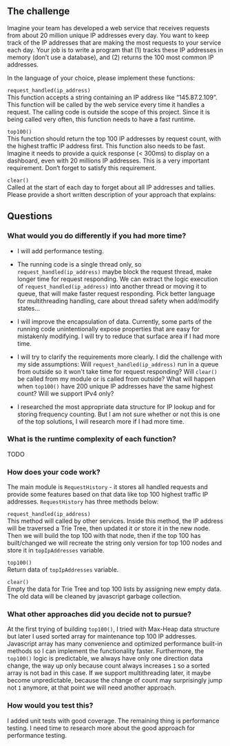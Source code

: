 ## The challenge

Imagine your team has developed a web service that receives requests from about 20 million unique IP addresses every day. You want to keep track of the IP addresses that are making the most requests to your service each day. Your job is to write a program that (1) tracks these IP addresses in memory (don’t use a database), and (2) returns the 100 most common IP addresses.

In the language of your choice, please implement these functions:

`request_handled(ip_address)`  
This function accepts a string containing an IP address like “145.87.2.109”. This function will be called by the web service every time it handles a request. The calling code is outside the scope of this project. Since it is being called very often, this function needs to have a fast runtime.

`top100()`  
This function should return the top 100 IP addresses by request count, with the highest traffic IP address first. This function also needs to be fast. Imagine it needs to provide a quick response (< 300ms) to display on a dashboard, even with 20 millions IP addresses. This is a very important requirement. Don’t forget to satisfy this requirement.

`clear()`  
Called at the start of each day to forget about all IP addresses and tallies.
Please provide a short written description of your approach that explains:

## Questions

### What would you do differently if you had more time?
- I will add performance testing.

- The running code is a single thread only, so `request_handled(ip_address)` maybe block the request thread, make longer time for request responding. We can extract the logic execution of `request_handled(ip_address)` into another thread or moving it to queue, that will make faster request responding. Pick better language for multithreading handling, care about thread safety when add/modify states... 

- I will improve the encapsulation of data. Currently, some parts of the running code unintentionally expose properties that are easy for mistakenly modifying. I will try to reduce that surface area if I had more time.

- I will try to clarify the requirements more clearly. I did the challenge with my side assumptions: Will `request_handled(ip_address)` run in a queue from outside so it won't take time for request responding? Will `clear()` be called from my module or is called from outside? What will happen when `top100()` have 200 unique IP addresses have the same highest count? Will we support IPv4 only?

- I researched the most appropriate data structure for IP lookup and for storing frequency counting. But I am not sure whether or not this is one of the top solutions, I will research more if I had more time.

### What is the runtime complexity of each function?
TODO

### How does your code work?
The main module is `RequestHistory` - it stores all handled requests and provide some features based on that data like top 100 highest traffic IP addresses. `RequestHistory` has three methods below:


`request_handled(ip_address)`  
This method will called by other services. Inside this method, the IP address will be traversed a Trie Tree, then updated it or store it in the new node. Then we will build the top 100 with that node, then if the top 100 has built/changed we will recreate the string only version for top 100 nodes and store it in `topIpAddresses` variable.

`top100()`  
Return data of `topIpAddresses` variable.

`clear()`  
Empty the data for Trie Tree and top 100 lists by assigning new empty data. The old data will be cleaned by javascript garbage collection.

### What other approaches did you decide not to pursue?
At the first trying of building `top100()`, I tried with Max-Heap data structure but later I used sorted array for maintenance top 100 IP addresses. Javascript array has many convenience and optimized performance built-in methods so I can implement the functionality faster. Furthermore, the `top100()` logic is predictable, we always have only one direction data change, the way up only because count always increases `1` so a sorted array is not bad in this case. If we support multithreading later, it maybe become unpredictable, because the change of count may surprisingly jump not `1` anymore, at that point we will need another approach.

### How would you test this?
I added unit tests with good coverage. The remaining thing is performance testing. I need time to research more about the good approach for performance testing.


